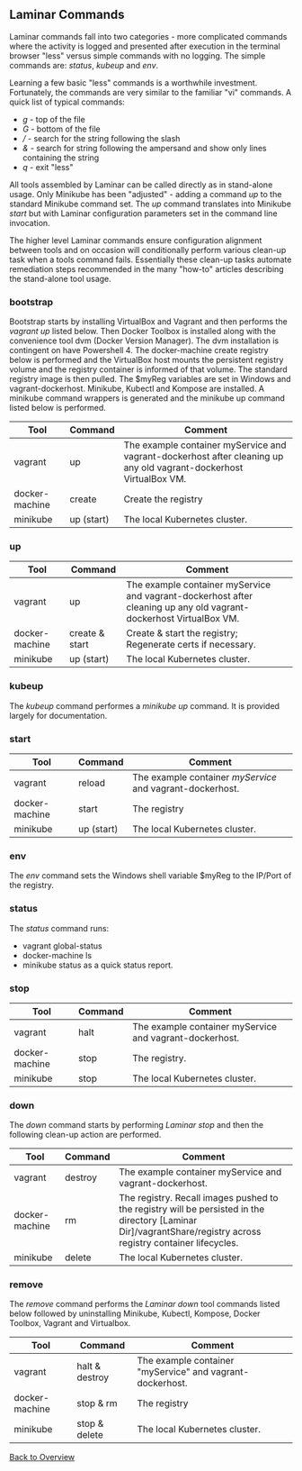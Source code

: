 

## Laminar Commands

Laminar commands fall into two categories - more complicated commands where the activity is logged and presented after execution in the terminal browser "less" versus simple commands with no logging.  The simple commands are: *status*, *kubeup* and *env*.  

Learning a few basic "less" commands is a worthwhile investment.  Fortunately, the commands are very similar to the familiar "vi" commands.
A quick list of typical commands:

* *g* - top of the file
* *G* - bottom of the file
* */* - search for the string following the slash
* *&* - search for string following the ampersand and show only lines containing the string
* *q* - exit "less"

All tools assembled by Laminar can be called directly as in stand-alone usage. Only Minikube has been "adjusted" - adding a command *up* to the standard Minikube command set. The *up* command translates into Minikube *start* but with Laminar configuration parameters set in the command line invocation.

The higher level Laminar commands ensure configuration alignment between tools and on occasion will conditionally perform various clean-up task when a tools command fails.  Essentially these clean-up tasks automate remediation steps recommended in the many "how-to" articles describing the stand-alone tool usage.

### bootstrap

Bootstrap starts by installing VirtualBox and Vagrant and then performs the *vagrant up* listed below.  Then Docker Toolbox is installed along with the convenience tool dvm (Docker Version Manager).  The dvm installation is contingent on have Powershell 4. The docker-machine create registry below is performed and the VirtualBox host mounts the persistent registry volume and the registry container is informed of that volume.  The standard registry image is then pulled. The $myReg variables are set in Windows and vagrant-dockerhost. Minikube, Kubectl and Kompose are installed. A minikube command wrappers is generated and the minikube up command listed below is performed.

 Tool  | Command   | Comment  
--|---|--
vagrant  | up   |  The example container myService and vagrant-dockerhost after cleaning up any old vagrant-dockerhost VirtualBox VM.
docker-machine  | create   |  Create the registry
minikube  | up (start)   |  The local Kubernetes cluster.

### up


 Tool  | Command   | Comment  
--|---|--
vagrant  | up   |  The example container myService and vagrant-dockerhost after cleaning up any old vagrant-dockerhost VirtualBox VM.
docker-machine  | create & start   |  Create & start the registry; Regenerate certs if necessary.
minikube  | up (start)   |  The local Kubernetes cluster.

### kubeup
The *kubeup* command performes a *minikube up* command.  It is provided largely for documentation.

### start

 Tool  | Command   | Comment  
--|---|--
vagrant  | reload   |   The example container *myService* and vagrant-dockerhost.
docker-machine  | start   |  The registry
minikube  | up (start)  |  The local Kubernetes cluster.

### env
The *env* command sets the Windows shell variable $myReg to the IP/Port of the registry.

### status
The *status* command runs:
* vagrant global-status
* docker-machine ls
* minikube status
as a quick status report.

### stop

 Tool  | Command   | Comment  
--|---|--
vagrant  | halt   | The example container myService and vagrant-dockerhost.  
docker-machine  | stop  | The registry.  
minikube  | stop   |  The local Kubernetes cluster.

### down
The *down* command starts by performing *Laminar stop* and then the following clean-up action are performed.

 Tool  | Command   | Comment  
--|---|--
vagrant  | destroy   | The example container myService and vagrant-dockerhost.  
docker-machine  | rm   | The registry.  Recall images pushed to the registry will be persisted in the directory [Laminar Dir]/vagrantShare/registry across registry container lifecycles.  
minikube  | delete   |  The local Kubernetes cluster.

### remove
The *remove* command performs the *Laminar down* tool commands listed below followed by uninstalling Minikube, Kubectl, Kompose, Docker Toolbox, Vagrant and Virtualbox.

 Tool  | Command   | Comment  
--|---|--
vagrant  | halt & destroy   |  The example container "myService" and vagrant-dockerhost.
docker-machine  | stop & rm   |  The registry
minikube  | stop & delete   |  The local Kubernetes cluster.

[Back to Overview](index.md)
